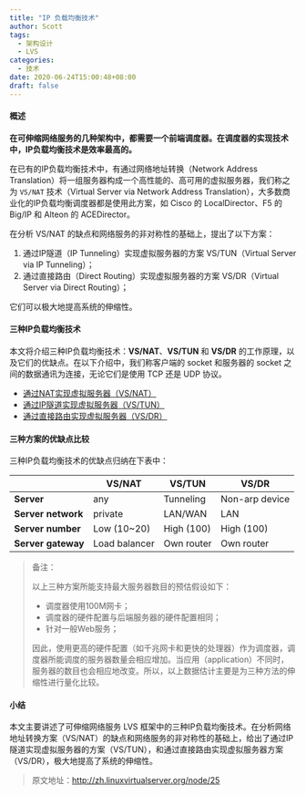 ```yaml
---
title: "IP 负载均衡技术"
author: Scott
tags:
  - 架构设计
  - LVS
categories:
  - 技术
date: 2020-06-24T15:00:48+08:00
draft: false
---
```


#### 概述

**在可伸缩网络服务的几种架构中，都需要一个前端调度器。在调度器的实现技术中，IP负载均衡技术是效率最高的。**

在已有的IP负载均衡技术中，有通过网络地址转换（Network Address Translation）将一组服务器构成一个高性能的、高可用的虚拟服务器，我们称之为 `VS/NAT` 技术（Virtual Server via Network Address Translation），大多数商业化的IP负载均衡调度器都是使用此方案，如 Cisco 的 LocalDirector、F5 的 Big/IP 和 Alteon 的 ACEDirector。

在分析 VS/NAT 的缺点和网络服务的非对称性的基础上，提出了以下方案：

1. 通过IP隧道（IP Tunneling）实现虚拟服务器的方案 VS/TUN（Virtual Server via IP Tunneling）；
2. 通过直接路由（Direct Routing）实现虚拟服务器的方案 VS/DR（Virtual Server via Direct Routing）；

它们可以极大地提高系统的伸缩性。

#### 三种IP负载均衡技术

本文将介绍三种IP负载均衡技术：**VS/NAT**、**VS/TUN** 和 **VS/DR** 的工作原理，以及它们的优缺点。在以下介绍中，我们称客户端的 socket 和服务器的 socket 之间的数据通讯为连接，无论它们是使用 TCP 还是 UDP 协议。

* [通过NAT实现虚拟服务器（VS/NAT）](/post/ip-vs-nat/)
* [通过IP隧道实现虚拟服务器（VS/TUN）](/post/ip-vs-tun/)
* [通过直接路由实现虚拟服务器（VS/DR）](/post/ip-vs-dr/)

#### 三种方案的优缺点比较

三种IP负载均衡技术的优缺点归纳在下表中：

|                    | VS/NAT        | VS/TUN     | VS/DR          |
| ------------------ | ------------- | ---------- | -------------- |
| **Server**         | any           | Tunneling  | Non-arp device |
| **Server network** | private       | LAN/WAN    | LAN            |
| **Server number**  | Low (10~20)   | High (100) | High (100)     |
| **Server gateway** | Load balancer | Own router | Own router     |

> 备注：
>
> 以上三种方案所能支持最大服务器数目的预估假设如下：
>
> - 调度器使用100M网卡；
> - 调度器的硬件配置与后端服务器的硬件配置相同；
> - 针对一般Web服务；
>
> 因此，使用更高的硬件配置（如千兆网卡和更快的处理器）作为调度器，调度器所能调度的服务器数量会相应增加。当应用（application）不同时，服务器的数目也会相应地改变。所以，以上数据估计主要是为三种方法的伸缩性进行量化比较。

#### 小结

本文主要讲述了可伸缩网络服务 LVS 框架中的三种IP负载均衡技术。在分析网络地址转换方案（VS/NAT）的缺点和网络服务的非对称性的基础上，给出了通过IP隧道实现虚拟服务器的方案（VS/TUN），和通过直接路由实现虚拟服务器方案（VS/DR），极大地提高了系统的伸缩性。

> 原文地址：http://zh.linuxvirtualserver.org/node/25